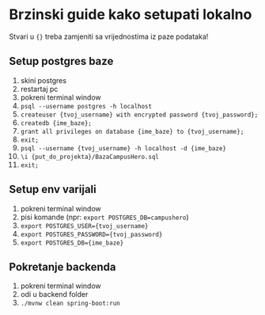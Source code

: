 # Brzinski guide kako setupati lokalno

Stvari u `{}` treba zamjeniti sa vrijednostima iz paze podataka!

## Setup postgres baze
1. skini postgres
2. restartaj pc
3. pokreni terminal window
4. `psql --username postgres -h localhost`
5. `createuser {tvoj_username} with encrypted password {tvoj_password};`
6. `createdb {ime_baze};`
7. `grant all privileges on database {ime_baze} to {tvoj_username};`
8. `exit;`
9. `psql --username {tvoj_username} -h localhost -d {ime_baze}`
10. `\i {put_do_projekta}/BazaCampusHero.sql`
11. `exit;`

## Setup env varijali
1. pokreni terminal window
2. pisi komande (npr: `export POSTGRES_DB=campushero`)
3. `export POSTGRES_USER={tvoj_username}`
4. `export POSTGRES_PASSWORD={tvoj_password}`
5. `export POSTGRES_DB={ime_baze}`

## Pokretanje backenda
1. pokreni terminal window
2. odi u backend folder
3. `./mvnw clean spring-boot:run`